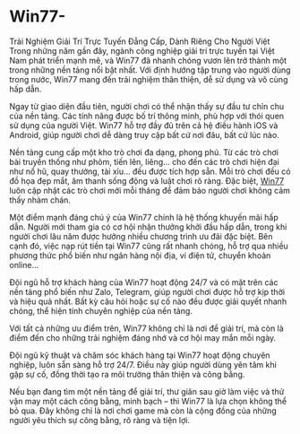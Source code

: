 # Win77-
Trải Nghiệm Giải Trí Trực Tuyến Đẳng Cấp, Dành Riêng Cho Người Việt
Trong những năm gần đây, ngành công nghiệp giải trí trực tuyến tại Việt Nam phát triển mạnh mẽ, và Win77 đã nhanh chóng vươn lên trở thành một trong những nền tảng nổi bật nhất. Với định hướng tập trung vào người dùng trong nước, Win77 mang đến trải nghiệm thân thiện, dễ sử dụng và vô cùng hấp dẫn.

Ngay từ giao diện đầu tiên, người chơi có thể nhận thấy sự đầu tư chỉn chu của nền tảng. Các tính năng được bố trí thông minh, phù hợp với thói quen sử dụng của người Việt. Win77 hỗ trợ đầy đủ trên cả hệ điều hành iOS và Android, giúp người chơi dễ dàng truy cập bất cứ nơi đâu, bất cứ lúc nào.

Nền tảng cung cấp một kho trò chơi đa dạng, phong phú. Từ các trò chơi bài truyền thống như phỏm, tiến lên, liêng... cho đến các trò chơi hiện đại như nổ hũ, quay thưởng, tài xỉu... đều được tích hợp sẵn. Mỗi trò chơi đều có đồ họa đẹp mắt, âm thanh sống động và luật chơi rõ ràng. Đặc biệt, <a href=https://win77.online> Win77 </a>  luôn cập nhật các trò chơi mới mỗi tháng để đảm bảo người chơi không cảm thấy nhàm chán.

Một điểm mạnh đáng chú ý của Win77 chính là hệ thống khuyến mãi hấp dẫn. Người mới tham gia có cơ hội nhận thưởng khởi đầu hấp dẫn, trong khi người chơi lâu năm được hưởng nhiều chương trình ưu đãi đặc biệt. Bên cạnh đó, việc nạp rút tiền tại Win77 cũng rất nhanh chóng, hỗ trợ qua nhiều phương thức phổ biến như ngân hàng nội địa, ví điện tử, chuyển khoản online...

Đội ngũ hỗ trợ khách hàng của Win77 hoạt động 24/7 và có mặt trên các nền tảng phổ biến như Zalo, Telegram, giúp người chơi được hỗ trợ kịp thời và hiệu quả nhất. Bất kỳ câu hỏi hoặc sự cố nào đều được giải quyết nhanh chóng, thể hiện tính chuyên nghiệp của nền tảng.

Với tất cả những ưu điểm trên, Win77 không chỉ là nơi để giải trí, mà còn là điểm đến cho những trải nghiệm đáng nhớ và cơ hội may mắn mỗi ngày.

Đội ngũ kỹ thuật và chăm sóc khách hàng tại Win77 hoạt động chuyên nghiệp, luôn sẵn sàng hỗ trợ 24/7. Điều này giúp người dùng yên tâm khi gặp sự cố, đồng thời tạo ra môi trường thân thiện và công bằng.

Nếu bạn đang tìm một nền tảng để giải trí, thư giãn sau giờ làm việc và thử vận may một cách công bằng, minh bạch – thì Win77 là lựa chọn không thể bỏ qua. Đây không chỉ là nơi chơi game mà còn là cộng đồng của những người yêu thích sự công bằng, rõ ràng và tiện lợi.
